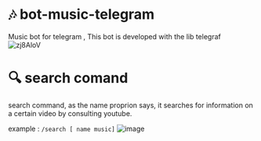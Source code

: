 # 🎶 bot-music-telegram
 Music bot for telegram  , This bot is developed with the lib telegraf
![zj8AloV](https://user-images.githubusercontent.com/105066526/200217342-cbe21ad2-82fe-4979-b097-74ab3a269948.gif)


# 🔍 search comand

search command, as the name proprion says, it searches for information on a certain video by consulting youtube.

example :  `/search [ name music]` 
  ![image](https://user-images.githubusercontent.com/105066526/200218235-2d25daca-c2ba-4d57-b743-dc205bd2a8e5.png)



